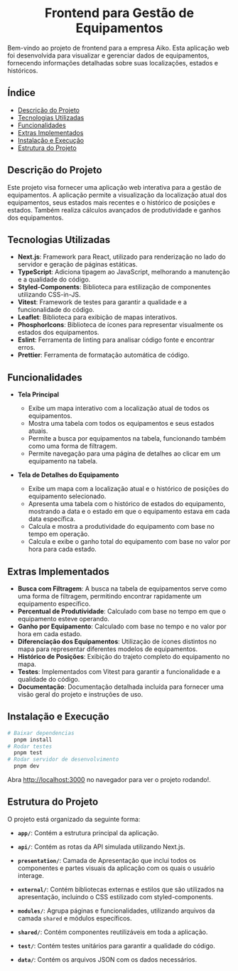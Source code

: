 <h1 align="center">Frontend para Gestão de Equipamentos</h1>

Bem-vindo ao projeto de frontend para a empresa Aiko. Esta aplicação web foi desenvolvida para visualizar e gerenciar dados de equipamentos, fornecendo informações detalhadas sobre suas localizações, estados e históricos.

## Índice

- [Descrição do Projeto](#descrição-do-projeto)
- [Tecnologias Utilizadas](#tecnologias-utilizadas)
- [Funcionalidades](#funcionalidades)
- [Extras Implementados](#extras-implementados)
- [Instalação e Execução](#instalação-e-execução)
- [Estrutura do Projeto](#estrutura-do-projeto)

## Descrição do Projeto

Este projeto visa fornecer uma aplicação web interativa para a gestão de equipamentos. A aplicação permite a visualização da localização atual dos equipamentos, seus estados mais recentes e o histórico de posições e estados. Também realiza cálculos avançados de produtividade e ganhos dos equipamentos.

## Tecnologias Utilizadas

- **Next.js**: Framework para React, utilizado para renderização no lado do servidor e geração de páginas estáticas.
- **TypeScript**: Adiciona tipagem ao JavaScript, melhorando a manutenção e a qualidade do código.
- **Styled-Components**: Biblioteca para estilização de componentes utilizando CSS-in-JS.
- **Vitest**: Framework de testes para garantir a qualidade e a funcionalidade do código.
- **Leaflet**: Biblioteca para exibição de mapas interativos.
- **PhosphorIcons**: Biblioteca de ícones para representar visualmente os estados dos equipamentos.
- **Eslint**: Ferramenta de linting para analisar código fonte e encontrar erros.
- **Prettier**: Ferramenta de formatação automática de código.

## Funcionalidades

- **Tela Principal**
  - Exibe um mapa interativo com a localização atual de todos os equipamentos.
  - Mostra uma tabela com todos os equipamentos e seus estados atuais.
  - Permite a busca por equipamentos na tabela, funcionando também como uma forma de filtragem.
  - Permite navegação para uma página de detalhes ao clicar em um equipamento na tabela.

- **Tela de Detalhes do Equipamento**
  - Exibe um mapa com a localização atual e o histórico de posições do equipamento selecionado.
  - Apresenta uma tabela com o histórico de estados do equipamento, mostrando a data e o estado em que o equipamento estava em cada data específica.
  - Calcula e mostra a produtividade do equipamento com base no tempo em operação.
  - Calcula e exibe o ganho total do equipamento com base no valor por hora para cada estado.

## Extras Implementados

- **Busca com Filtragem**: A busca na tabela de equipamentos serve como uma forma de filtragem, permitindo encontrar rapidamente um equipamento específico.
- **Percentual de Produtividade**: Calculado com base no tempo em que o equipamento esteve operando.
- **Ganho por Equipamento**: Calculado com base no tempo e no valor por hora em cada estado.
- **Diferenciação dos Equipamentos**: Utilização de ícones distintos no mapa para representar diferentes modelos de equipamentos.
- **Histórico de Posições**: Exibição do trajeto completo do equipamento no mapa.
- **Testes**: Implementados com Vitest para garantir a funcionalidade e a qualidade do código.
- **Documentação**: Documentação detalhada incluída para fornecer uma visão geral do projeto e instruções de uso.

## Instalação e Execução

```bash
# Baixar dependencias
  pnpm install
# Rodar testes
  pnpm test
# Rodar servidor de desenvolvimento
  pnpm dev
```

Abra [http://localhost:3000](http://localhost:3000) no navegador para ver o projeto rodando!.

## Estrutura do Projeto

O projeto está organizado da seguinte forma:

- **`app/`**: Contém a estrutura principal da aplicação.

- **`api/`**: Contém as rotas da API simulada utilizando Next.js.

- **`presentation/`**: Camada de Apresentação que inclui todos os componentes e partes visuais da aplicação com os quais o usuário interage.

- **`external/`**: Contém bibliotecas externas e estilos que são utilizados na apresentação, incluindo o CSS estilizado com styled-components.

- **`modules/`**: Agrupa páginas e funcionalidades, utilizando arquivos da camada `shared` e módulos específicos.

- **`shared/`**: Contém componentes reutilizáveis em toda a aplicação.

- **`test/`**: Contém testes unitários para garantir a qualidade do código.

- **`data/`**: Contém os arquivos JSON com os dados necessários.
